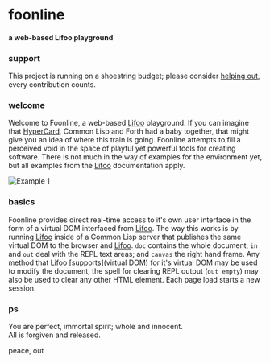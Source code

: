 # foonline
#### a web-based Lifoo playground 

### support
This project is running on a shoestring budget; please consider [helping out](https://www.paypal.me/c4life), every contribution counts.

### welcome
Welcome to Foonline, a web-based [Lifoo](https://github.com/codr4life/lifoo) playground. If you can imagine that [HyperCard](https://en.wikipedia.org/wiki/HyperCard), Common Lisp and Forth had a baby together, that might give you an idea of where this train is going. Foonline attempts to fill a perceived void in the space of playful yet powerful tools for creating software. There is not much in the way of examples for the environment yet, but all examples from the [Lifoo](https://github.com/codr4life/lifoo) documentation apply.

![Example 1](https://github.com/codr4life/foonline/blob/master/example1.png)

### basics
Foonline provides direct real-time access to it's own user interface in the form of a virtual DOM interfaced from [Lifoo](https://github.com/codr4life/lifoo). The way this works is by running [Lifoo](https://github.com/codr4life/lifoo) inside of a Common Lisp server that publishes the same virtual DOM to the browser and [Lifoo](https://github.com/codr4life/lifoo). ```doc``` contains the whole document, ```in``` and ```out``` deal with the REPL text areas; and ```canvas``` the right hand frame. Any method that [Lifoo](https://github.com/codr4life/lifoo) [supports](virtual DOM) for it's virtual DOM may be used to modify the document, the spell for clearing REPL output (```out empty```) may also be used to clear any other HTML element. Each page load starts a new session.

### ps
You are perfect, immortal spirit; whole and innocent.<br/>
All is forgiven and released.

peace, out<br/>
